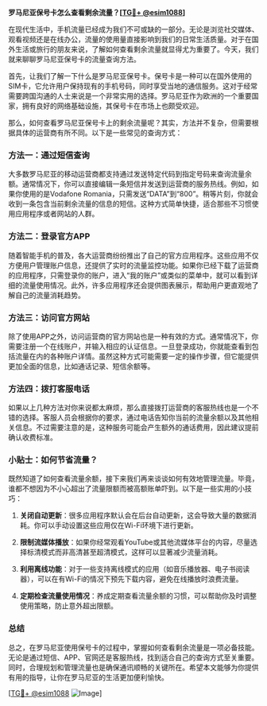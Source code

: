 **罗马尼亚保号卡怎么查看剩余流量？[[TG💪+ @esim1088](https://t.me/s/esim1088)]**

在现代生活中，手机流量已经成为我们不可或缺的一部分。无论是浏览社交媒体、观看视频还是在线办公，流量的使用量直接影响到我们的日常生活质量。对于在国外生活或旅行的朋友来说，了解如何查看剩余流量就显得尤为重要了。今天，我们就来聊聊罗马尼亚保号卡的流量查询方法。

首先，让我们了解一下什么是罗马尼亚保号卡。保号卡是一种可以在国外使用的SIM卡，它允许用户保持现有的手机号码，同时享受当地的通信服务。这对于经常需要跨国沟通的人士来说是一个非常实用的选择。罗马尼亚作为欧洲的一个重要国家，拥有良好的网络基础设施，其保号卡在市场上也颇受欢迎。

那么，如何查看罗马尼亚保号卡上的剩余流量呢？其实，方法并不复杂，但需要根据具体的运营商有所不同。以下是一些常见的查询方式：

### 方法一：通过短信查询

大多数罗马尼亚的移动运营商都支持通过发送特定代码到指定号码来查询流量余额。通常情况下，你可以直接编辑一条短信并发送到运营商的服务热线。例如，如果你使用的是Vodafone Romania，只需发送“DATA”到“800”。稍等片刻，你就会收到一条包含当前剩余流量的信息的短信。这种方式简单快捷，适合那些不习惯使用应用程序或者网站的人群。

### 方法二：登录官方APP

随着智能手机的普及，各大运营商纷纷推出了自己的官方应用程序。这些应用不仅方便用户管理账户信息，还提供了实时的流量监控功能。如果你已经下载了运营商的应用程序，只需登录你的账户，进入“我的账户”或类似的菜单中，就可以看到详细的流量使用情况。此外，许多应用程序还会提供图表展示，帮助用户更直观地了解自己的流量消耗趋势。

### 方法三：访问官方网站

除了使用APP之外，访问运营商的官方网站也是一种有效的方式。通常情况下，你需要注册一个在线账户，并输入相应的认证信息。一旦登录成功，你就能查看到包括流量在内的各种账户详情。虽然这种方式可能需要一定的操作步骤，但它能提供更加全面的信息，比如通话记录、短信余额等。

### 方法四：拨打客服电话

如果以上几种方法对你来说都太麻烦，那么直接拨打运营商的客服热线也是一个不错的选择。客服人员会根据你的要求，通过电话告知你当前的流量余额以及其他相关信息。不过需要注意的是，这种服务可能会产生额外的通话费用，因此建议提前确认收费标准。

### 小贴士：如何节省流量？

既然知道了如何查看流量余额，接下来我们再来谈谈如何有效地管理流量。毕竟，谁都不想因为不小心超出了流量限额而被高额账单吓到。以下是一些实用的小技巧：

1. **关闭自动更新**：很多应用程序默认会在后台自动更新，这会导致大量的数据消耗。你可以手动设置这些应用仅在Wi-Fi环境下进行更新。
   
2. **限制流媒体播放**：如果你经常观看YouTube或其他流媒体平台的内容，尽量选择标清模式而非高清甚至超清模式，这样可以显著减少流量消耗。

3. **利用离线功能**：对于一些支持离线模式的应用（如音乐播放器、电子书阅读器），可以在有Wi-Fi的情况下预先下载内容，避免在线播放时浪费流量。

4. **定期检查流量使用情况**：养成定期查看流量余额的习惯，可以帮助你及时调整使用策略，防止意外超出限额。

### 总结

总之，在罗马尼亚使用保号卡的过程中，掌握如何查看剩余流量是一项必备技能。无论是通过短信、APP、官网还是客服热线，找到适合自己的查询方式至关重要。同时，合理规划和管理流量也是确保通讯顺畅的关键所在。希望本文能够为你提供有用的指导，让你在罗马尼亚的生活更加便利愉快。

[[TG💪+ @esim1088](https://t.me/s/esim1088) ![Image](https://i.postimg.cc/4NQfJmqS/Snipaste-2025-05-13-00-14-12.png)]
